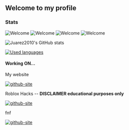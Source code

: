## Welcome to my profile


### Stats

![Welcome](https://img.shields.io/static/v1?color=lightgreen&label=Make%20stuff&message=yes&logo=Awesome%20Lists&logoColor=white&style=for-the-badge) ![Welcome](https://img.shields.io/static/v1?color=lightgreen&label=Make%20FNF%20Games&message=yes&logo=Awesome%20Lists&logoColor=white&style=for-the-badge) ![Welcome](https://img.shields.io/static/v1?color=lightgreen&label=Does%20Visual&message=PASSING&logo=Visual%20Studio%20Code&logoColor=white&style=for-the-badge) ![Welcome](https://img.shields.io/static/v1?color=lightgreen&label=Make%20stuff&message=PASSING&logo=Awesome%20Lists&logoColor=white&style=for-the-badge)


![Juarez2010's GitHub stats](https://github-readme-stats.vercel.app/api?username=banana-nana&show_icons=true&theme=nord)


<a href="https://github.com/banana-nana?tab=repositories">
    <img align="center" src="https://github-readme-stats.vercel.app/api/top-langs/?username=banana-nana&show_icons=true&theme=nord" alt="Used languages"/>
</a>

#### Working ON...

My website

<a href="https://github.com/banana-nana/banana-nana.github.io">
    <img align="center" src="https://github-readme-stats.vercel.app/api/pin/?username=banana-nana&repo=banana-nana.github.io&show_icons=true&theme=nord" alt="github-site">
</a>

Roblox Hacks -- **DISCLAIMER educational purposes only**

<a href="https://github.com/banana-nana/MMMMMMMMMMMMMMMMMMMMMMMMMMMMMMMMMMMMMMMMMMMMMMMMMMMMMMMMMMMMMMMMMMMMMMMMMMMMMMMMMMMMMMMMMMMMMMMMMMMM">
    <img align="center" src="https://github-readme-stats.vercel.app/api/pin/?username=banana-nana&repo=MMMMMMMMMMMMMMMMMMMMMMMMMMMMMMMMMMMMMMMMMMMMMMMMMMMMMMMMMMMMMMMMMMMMMMMMMMMMMMMMMMMMMMMMMMMMMMMMMMMM&show_icons=true&theme=nord" alt="github-site">
</a>

fnf


<a href="https://github.com/banana-nana/Phantom">
    <img align="center" src="https://github-readme-stats.vercel.app/api/pin/?username=banana-nana&repo=Phantom&show_icons=true&theme=nord" alt="github-site">
</a>
